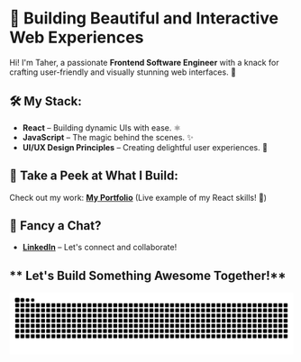 # **🌟 Building Beautiful and Interactive Web Experiences**

Hi! I'm Taher, a passionate **Frontend Software Engineer** with a knack for crafting user-friendly and visually stunning web interfaces. 🚀

## **🛠️ My Stack:**
* **React** – Building dynamic UIs with ease. ⚛️
* **JavaScript** – The magic behind the scenes. ✨
* **UI/UX Design Principles** – Creating delightful user experiences. 🎨

## **👀 Take a Peek at What I Build:**
Check out my work: [**My Portfolio**](https://taherhathi.vercel.app/) (Live example of my React skills! 🎉)

## **🤝 Fancy a Chat?**
* **[LinkedIn](https://www.linkedin.com/in/taher-hath)** – Let's connect and collaborate!

## ** Let's Build Something Awesome Together!**

<picture>
  <source media="(prefers-color-scheme: dark)" srcset="https://raw.githubusercontent.com/Tahermaxse/Tahermaxse/output/github-snake-dark.svg" />
  <source media="(prefers-color-scheme: light)" srcset="https://raw.githubusercontent.com/Tahermaxse/Tahermaxse/output/github-snake.svg" />
  <img alt="github-snake" src="https://raw.githubusercontent.com/Tahermaxse/Tahermaxse/output/github-snake.svg" />
</picture>